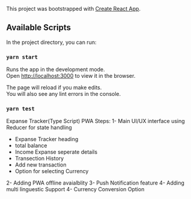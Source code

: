 This project was bootstrapped with [Create React App](https://github.com/facebook/create-react-app).

## Available Scripts

In the project directory, you can run:

### `yarn start`

Runs the app in the development mode.<br />
Open [http://localhost:3000](http://localhost:3000) to view it in the browser.

The page will reload if you make edits.<br />
You will also see any lint errors in the console.

### `yarn test`

Expanse Tracker(Type Script) PWA Steps:
1- Main UI/UX interface using Reducer for state handling
 - Expanse Tracker heading
 - total balance
 - Income Expanse seperate details
 - Transection History
 - Add new transaction
 - Option for selecting Currency

2- Adding PWA offline avaialblity
3- Push Notification feature
4- Adding multi linguestic Support
4- Currency Conversion Option